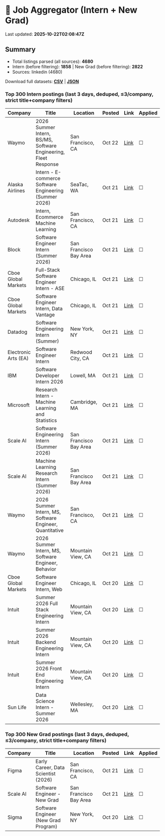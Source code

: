 # 🔎 Job Aggregator (Intern + New Grad)

Last updated: **2025-10-22T02:08:47Z**

## Summary
- Total listings parsed (all sources): **4680**
- Intern (before filtering): **1858** | New Grad (before filtering): **2822**
- Sources: linkedin (4680)

Download full datasets: **[CSV](data/jobs.csv)** | **[JSON](data/jobs.json)**

### Top 300 Intern postings (last 3 days, deduped, ≤3/company, strict title+company filters)
| Company | Title | Location | Posted | Link | Applied |
|---|---|---|---|---|---|
| Waymo | 2026 Summer Intern, BS/MS, Software Engineering, Fleet Response | San Francisco, CA | Oct 22 | [Link](https://www.linkedin.com/jobs/view/2026-summer-intern-bs-ms-software-engineering-fleet-response-at-waymo-4318123077?position=1&pageNum=0&refId=YuAA6Ut%2BdL3S2EAsXz%2FP1A%3D%3D&trackingId=lQWnEdUe2y9Z50%2FBnhAwSQ%3D%3D) | ☐ |
| Alaska Airlines | Intern - E-commerce Software Engineering (Summer 2026) | SeaTac, WA | Oct 21 | [Link](https://www.linkedin.com/jobs/view/intern-e-commerce-software-engineering-summer-2026-at-alaska-airlines-4316688138?position=9&pageNum=2&refId=D70QF4x8WA1mOe9RFMAOsQ%3D%3D&trackingId=AjgUqhPyhtccUD6T4CJtRw%3D%3D) | ☐ |
| Autodesk | Intern, Ecommerce Machine Learning | San Francisco, CA | Oct 21 | [Link](https://www.linkedin.com/jobs/view/intern-ecommerce-machine-learning-at-autodesk-4316686674?position=3&pageNum=0&refId=%2BoD94XBQptlPNHchGo96OA%3D%3D&trackingId=zfDzWJHQk5C223TRatpoWw%3D%3D) | ☐ |
| Block | Software Engineer Intern (Summer 2026) | San Francisco Bay Area | Oct 21 | [Link](https://www.linkedin.com/jobs/view/software-engineer-intern-summer-2026-at-block-4298168323?position=1&pageNum=2&refId=n7uP6rdQ64UU8ASOo91pDQ%3D%3D&trackingId=mn%2Fdi15BHxttSytIaKI%2BBw%3D%3D) | ☐ |
| Cboe Global Markets | Full-Stack Software Engineer Intern - ASE | Chicago, IL | Oct 21 | [Link](https://www.linkedin.com/jobs/view/full-stack-software-engineer-intern-ase-at-cboe-global-markets-4297299154?position=4&pageNum=0&refId=754nmez6msQtl2IhSWqYiA%3D%3D&trackingId=Mjy5HUvXH9rwSyG5sTDeew%3D%3D) | ☐ |
| Cboe Global Markets | Software Engineer Intern, Data Vantage | Chicago, IL | Oct 21 | [Link](https://www.linkedin.com/jobs/view/software-engineer-intern-data-vantage-at-cboe-global-markets-4297298192?position=1&pageNum=7&refId=Xz8HBgOQfEedva1I5zFHCg%3D%3D&trackingId=X9tK8taVJ2VBJ6SnPpNhiA%3D%3D) | ☐ |
| Datadog | Software Engineering Intern (Summer) | New York, NY | Oct 21 | [Link](https://www.linkedin.com/jobs/view/software-engineering-intern-summer-at-datadog-4297595843?position=6&pageNum=5&refId=L6s1QTyq8hMxxSGZRKLPyA%3D%3D&trackingId=%2F4ZVYrjDEcG0UiF4vmhwpw%3D%3D) | ☐ |
| Electronic Arts (EA) | Software Engineer Intern | Redwood City, CA | Oct 21 | [Link](https://www.linkedin.com/jobs/view/software-engineer-intern-at-electronic-arts-ea-4305856002?position=10&pageNum=0&refId=YuAA6Ut%2BdL3S2EAsXz%2FP1A%3D%3D&trackingId=Dk5a8e8eugVSzGa30beFzQ%3D%3D) | ☐ |
| IBM | Software Developer Intern 2026 | Lowell, MA | Oct 21 | [Link](https://www.linkedin.com/jobs/view/software-developer-intern-2026-at-ibm-4295831419?position=6&pageNum=2&refId=FdJBhlF8mVq0vaBGHolxUg%3D%3D&trackingId=k0VXArpvwJ59AC4UvGTXqw%3D%3D) | ☐ |
| Microsoft | Research Intern - Machine Learning and Statistics | Cambridge, MA | Oct 21 | [Link](https://www.linkedin.com/jobs/view/research-intern-machine-learning-and-statistics-at-microsoft-4317533623?position=1&pageNum=0&refId=cutWkggbDNNMOakES5Xmng%3D%3D&trackingId=aeQ0T03H8LACe4A1FNj7wg%3D%3D) | ☐ |
| Scale AI | Software Engineering Intern (Summer 2026) | San Francisco Bay Area | Oct 21 | [Link](https://www.linkedin.com/jobs/view/software-engineering-intern-summer-2026-at-scale-ai-4297654154?position=3&pageNum=5&refId=KHtAe9Qq1yD6DvzTiub8Ww%3D%3D&trackingId=LhG3aQ76XfZxRAk3Ari3jw%3D%3D) | ☐ |
| Scale AI | Machine Learning Research Intern (Summer 2026) | San Francisco Bay Area | Oct 21 | [Link](https://www.linkedin.com/jobs/view/machine-learning-research-intern-summer-2026-at-scale-ai-4297648330?position=4&pageNum=5&refId=8BIgDhMDwhU8kzAJ7y%2Bmlw%3D%3D&trackingId=fGBfDkd1QCsccGycQx6YJg%3D%3D) | ☐ |
| Waymo | 2026 Summer Intern, MS, Software Engineer, Quantitative | San Francisco, CA | Oct 21 | [Link](https://www.linkedin.com/jobs/view/2026-summer-intern-ms-software-engineer-quantitative-at-waymo-4306680358?position=10&pageNum=5&refId=sDcKn4tzB8DFlu1%2B3f%2FASw%3D%3D&trackingId=Mfw58LpiSDBBVZBf8lY0Ig%3D%3D) | ☐ |
| Waymo | 2026 Summer Intern, MS, Software Engineer, Behavior | Mountain View, CA | Oct 21 | [Link](https://www.linkedin.com/jobs/view/2026-summer-intern-ms-software-engineer-behavior-at-waymo-4306676444?position=7&pageNum=7&refId=gZP32Pg8TUv6gAx74zu36w%3D%3D&trackingId=QEK4CyCTwGZgn1cCvKGFLw%3D%3D) | ☐ |
| Cboe Global Markets | Software Engineer Intern, Web | Chicago, IL | Oct 20 | [Link](https://www.linkedin.com/jobs/view/software-engineer-intern-web-at-cboe-global-markets-4297284831?position=6&pageNum=0&refId=754nmez6msQtl2IhSWqYiA%3D%3D&trackingId=tqU9YSeZ4yuadrjR8sYbkw%3D%3D) | ☐ |
| Intuit | Summer 2026 Full Stack Engineering Intern | Mountain View, CA | Oct 20 | [Link](https://www.linkedin.com/jobs/view/summer-2026-full-stack-engineering-intern-at-intuit-4317503155?position=4&pageNum=5&refId=e60ma4RX5qDJlEt15qhGqg%3D%3D&trackingId=iaV%2B%2FO6kvpxL0FHSiQUwmw%3D%3D) | ☐ |
| Intuit | Summer 2026 Backend Engineering Intern | Mountain View, CA | Oct 20 | [Link](https://www.linkedin.com/jobs/view/summer-2026-backend-engineering-intern-at-intuit-4317507055?position=6&pageNum=5&refId=e60ma4RX5qDJlEt15qhGqg%3D%3D&trackingId=3TnCIVDDZXhVePSBXzTu%2FQ%3D%3D) | ☐ |
| Intuit | Summer 2026 Front End Engineering Intern | Mountain View, CA | Oct 20 | [Link](https://www.linkedin.com/jobs/view/summer-2026-front-end-engineering-intern-at-intuit-4317392898?position=7&pageNum=5&refId=e60ma4RX5qDJlEt15qhGqg%3D%3D&trackingId=8E%2BpLw33SlUP03Wx9h3xNQ%3D%3D) | ☐ |
| Sun Life | Data Science Intern - Summer 2026 | Wellesley, MA | Oct 20 | [Link](https://www.linkedin.com/jobs/view/data-science-intern-summer-2026-at-sun-life-4317343977?position=8&pageNum=2&refId=rrSKrv%2Bw10%2F881ILZZwfFQ%3D%3D&trackingId=EjnFD%2FabCeTf4M8oTOpLoA%3D%3D) | ☐ |

### Top 300 New Grad postings (last 3 days, deduped, ≤3/company, strict title+company filters)
| Company | Title | Location | Posted | Link | Applied |
|---|---|---|---|---|---|
| Figma | Early Career, Data Scientist (2026) | San Francisco, CA | Oct 21 | [Link](https://www.linkedin.com/jobs/view/early-career-data-scientist-2026-at-figma-4297195959?position=8&pageNum=5&refId=bIXwe5mX7G%2BNq131S45K2A%3D%3D&trackingId=bMxgBnIixZF0z074SU9Q2Q%3D%3D) | ☐ |
| Scale AI | Software Engineer - New Grad | San Francisco Bay Area | Oct 21 | [Link](https://www.linkedin.com/jobs/view/software-engineer-new-grad-at-scale-ai-4297642437?position=3&pageNum=0&refId=TjWj1YzE8liChNHIu3fobg%3D%3D&trackingId=h2rGuufqcXpWpU%2F7w6PzjQ%3D%3D) | ☐ |
| Sigma | Software Engineer (New Grad Program) | New York, NY | Oct 20 | [Link](https://www.linkedin.com/jobs/view/software-engineer-new-grad-program-at-sigma-4316562840?position=1&pageNum=0&refId=0i5sCBFg1iy3cxJkZ%2BFfpg%3D%3D&trackingId=g3hfMe2Dy8cR5knqwvFwig%3D%3D) | ☐ |
